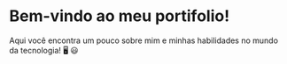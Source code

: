 # Bem-vindo ao meu portifolio!

Aqui você encontra um pouco sobre mim e minhas habilidades no mundo da tecnologia! 🖥️ 😃

